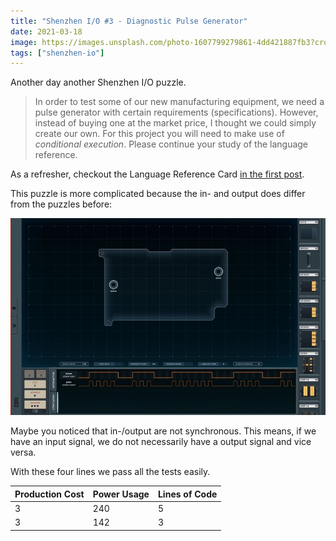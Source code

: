 ```yaml
---
title: "Shenzhen I/O #3 - Diagnostic Pulse Generator"
date: 2021-03-18
image: https://images.unsplash.com/photo-1607799279861-4dd421887fb3?crop=entropy&cs=tinysrgb&fit=crop&fm=jpg&h=300&ixid=MnwxfDB8MXxyYW5kb218MHx8cHJvZ3JhbW1pbmd8fHx8fHwxNzAxNzk1MjYx&ixlib=rb-4.0.3&q=80&w=1400
tags: ["shenzhen-io"]
---
```


Another day another Shenzhen I/O puzzle.

> In order to test some of our new manufacturing equipment, we need a pulse generator with certain requirements (specifications).
> However, instead of buying one at the market price, I thought we could simply create our own.
> For this project you will need to make use of *conditional execution*.
> Please continue your study of the language reference. 

As a refresher, checkout the Language Reference Card [in the first post](/posts/2021/shenzhen-io-1/).

This puzzle is more complicated because the in- and output does differ from the puzzles before:

![Puzzle 2](shenzhen-io-3.png)

Maybe you noticed that in-/output are not synchronous. This means, if we have an input signal, we do not necessarily have a output signal and vice versa.


With these four lines we pass all the tests easily.

| Production Cost | Power Usage | Lines of Code |
|-----------------|-------------|---------------|
|3|240|5|
|3|142|3|
